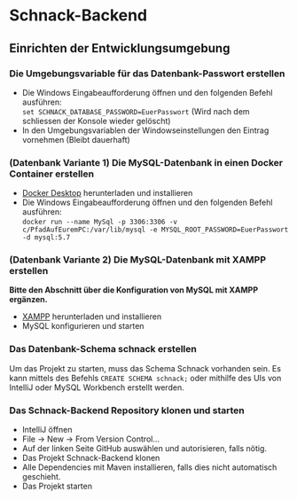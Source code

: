 # Schnack-Backend

## Einrichten der Entwicklungsumgebung

### Die Umgebungsvariable für das Datenbank-Passwort erstellen

- Die Windows Eingabeaufforderung öffnen und den folgenden Befehl ausführen: <br>
  `set SCHNACK_DATABASE_PASSWORD=EuerPasswort` (Wird nach dem schliessen der Konsole wieder gelöscht)
- In den Umgebungsvariablen der Windowseinstellungen den Eintrag vornehmen (Bleibt dauerhaft)

### (Datenbank Variante 1) Die MySQL-Datenbank in einen Docker Container erstellen

- [Docker Desktop](https://www.docker.com/products/docker-desktop/) herunterladen und installieren
- Die Windows Eingabeaufforderung öffnen und den folgenden Befehl ausführen: <br>
  `docker run --name MySql -p 3306:3306 -v c/PfadAufEuremPC:/var/lib/mysql -e MYSQL_ROOT_PASSWORD=EuerPasswort -d mysql:5.7`

### (Datenbank Variante 2) Die MySQL-Datenbank mit XAMPP erstellen

**Bitte den Abschnitt über die Konfiguration von MySQL mit XAMPP ergänzen.**

- [XAMPP](https://www.apachefriends.org/de/index.html) herunterladen und installieren
- MySQL konfigurieren und starten

### Das Datenbank-Schema schnack erstellen

Um das Projekt zu starten, muss das Schema Schnack vorhanden sein. Es kann mittels des Befehls `CREATE SCHEMA schnack;`
oder mithilfe des UIs von IntelliJ oder MySQL Workbench erstellt werden.

### Das Schnack-Backend Repository klonen und starten

- IntelliJ öffnen
- File -> New -> From Version Control...
- Auf der linken Seite GitHub auswählen und autorisieren, falls nötig.
- Das Projekt Schnack-Backend klonen
- Alle Dependencies mit Maven installieren, falls dies nicht automatisch geschieht.
- Das Projekt starten